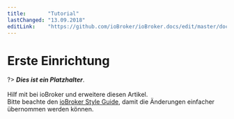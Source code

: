 ```yaml
---
title:       "Tutorial"
lastChanged: "13.09.2018"
editLink:    "https://github.com/ioBroker/ioBroker.docs/edit/master/docs/tutorial/einrichtung.md"
---
```


# Erste Einrichtung

?> ***Dies ist ein Platzhalter***.
   <br><br>
   Hilf mit bei ioBroker und erweitere diesen Artikel.  
   Bitte beachte den [ioBroker Style Guide](community/styleguidedoc), 
   damit die Änderungen einfacher übernommen werden können.
